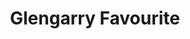 ---
title: "Glengarry Favourite"
description: "Ham, steak, pepperoni, bacon, sautéed mushrooms & onions, & garlic sauce"
price_s: "8.50"
price_l: "11"
price_lg: ""
weight: "1"
---